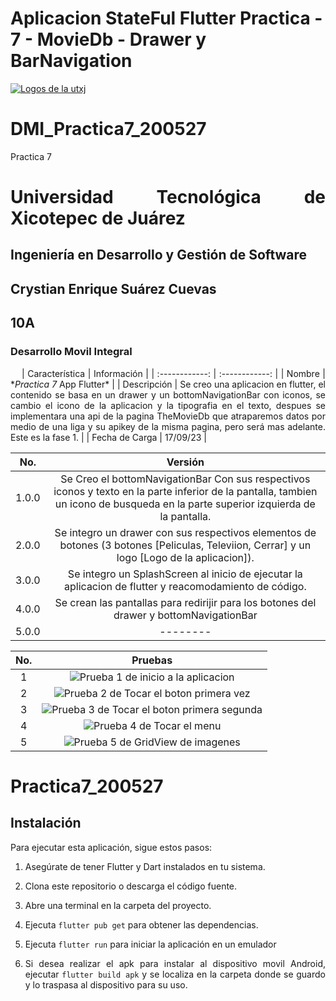 # Aplicacion StateFul Flutter Practica - 7 - MovieDb - Drawer y BarNavigation

[![Logos de la utxj](https://i.postimg.cc/15q3LFXF/Banner-de-Twitch-Nubes-Gamer-Chica-Morado.png)](https://postimg.cc/MvzwBvyZ)

<div align="Justify">

# DMI_Practica7_200527

Practica 7

# Universidad Tecnológica de Xicotepec de Juárez

## Ingeniería en Desarrollo y Gestión de Software

## Crystian Enrique Suárez Cuevas

## 10A

### Desarrollo Movil Integral

&nbsp;
&nbsp;
| Característica | Información |
| :------------: | :------------: |
| Nombre | \*_Practica 7_ App Flutter\* |
| Descripción | Se creo una aplicacion en flutter, el contenido se basa en un drawer y un bottomNavigationBar con iconos, se cambio el icono de la aplicacion y la tipografia en el texto, despues se implementara una api de la pagina TheMovieDb que atraparemos datos por medio de una liga y su apikey de la misma pagina, pero será mas adelante. Este es la fase 1. |
| Fecha de Carga | 17/09/23 |

| No. |                     Versión                     |
| :-: | :---------------------------------------------: |
|  1.0.0  |     Se Creo el bottomNavigationBar Con sus respectivos iconos y texto en la parte inferior de la pantalla, tambien un icono de busqueda en la parte superior izquierda de la pantalla.   |
|  2.0.0  |   Se integro un drawer con sus respectivos elementos de botones (3 botones [Peliculas, Televiion, Cerrar] y un logo [Logo de la aplicacion]).   |
|  3.0.0  | Se integro un SplashScreen al inicio de ejecutar la aplicacion de flutter y reacomodamiento de código. |
|  4.0.0  |         Se crean las pantallas para redirijir para los botones del drawer y bottomNavigationBar         |
|  5.0.0  |      --------      |

| No. |                     Pruebas                     |
| :-: | :---------------------------------------------: |
|  1  |     ![Prueba 1 de inicio a la aplicacion]()     |
|  2  |   ![Prueba 2 de Tocar el boton primera vez]()   |
|  3  | ![Prueba 3 de Tocar el boton primera segunda]() |
|  4  |         ![Prueba 4 de Tocar el menu]()          |
|  5  |      ![Prueba 5 de GridView de imagenes]()      |

# Practica7_200527

## Instalación

Para ejecutar esta aplicación, sigue estos pasos:

1. Asegúrate de tener Flutter y Dart instalados en tu sistema.

2. Clona este repositorio o descarga el código fuente.

3. Abre una terminal en la carpeta del proyecto.

4. Ejecuta `flutter pub get` para obtener las dependencias.

5. Ejecuta `flutter run` para iniciar la aplicación en un emulador

6. Si desea realizar el apk para instalar al dispositivo movil Android, ejecutar `flutter build apk` y se localiza en la carpeta donde se guardo y lo traspasa al dispositivo para su uso.
